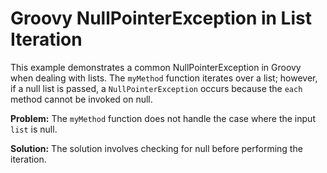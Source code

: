 # Groovy NullPointerException in List Iteration
This example demonstrates a common NullPointerException in Groovy when dealing with lists. The `myMethod` function iterates over a list; however, if a null list is passed, a `NullPointerException` occurs because the `each` method cannot be invoked on null.

**Problem:**
The `myMethod` function does not handle the case where the input `list` is null. 

**Solution:**
The solution involves checking for null before performing the iteration.
